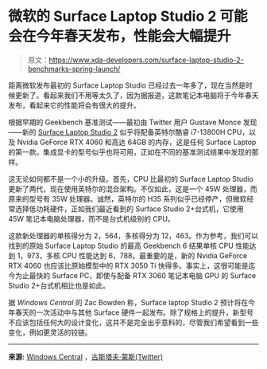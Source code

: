 # 微软的 Surface Laptop Studio 2 可能会在今年春天发布，性能会大幅提升

> 原文：<https://www.xda-developers.com/surface-laptop-studio-2-benchmarks-spring-launch/>

距离微软发布最初的 Surface Laptop Studio 已经过去一年多了，现在当然是时候更新了。看起来我们不用等太久了，因为据报道，这款笔记本电脑将于今年春天发布，看起来它的性能将会有很大的提升。

根据早期的 Geekbench 基准测试——最初由 Twitter 用户 Gustave Monce 发现——新的 [Surface Laptop Studio 2](https://www.xda-developers.com/surface-laptop-studio-2/) 似乎将配备英特尔酷睿 i7-13800H CPU，以及 Nvidia GeForce RTX 4060 和高达 64GB 的内存，这是任何 Surface Laptop 的第一款。集成显卡的型号似乎也将可用，正如在不同的基准测试结果中发现的那样。

这无论如何都不是一个小的升级。首先，CPU 比最初的 Surface Laptop Studio 更新了两代，现在使用英特尔的混合架构。不仅如此，这是一个 45W 处理器，而原来的型号有 35W 处理器。诚然，英特尔的 H35 系列似乎已经停产，但微软经常选择低功耗硬件，正如我们最近看到的 Surface Studio 2+台式机，它使用 45W 笔记本电脑处理器，而不是台式机级别的 CPU。

这款新处理器的单核得分为 2，564，多核得分为 12，463。作为参考，我们可以找到的原始 Surface Laptop Studio 的最高 Geekbench 6 结果单核 CPU 性能达到 1，973，多核 CPU 性能达到 6，788。最重要的是，新的 Nvidia GeForce RTX 4060 也应该比原始模型中的 RTX 3050 Ti 快得多。事实上，这很可能是迄今为止最快的 Surface PC，即使与配备 RTX 3060 笔记本电脑 GPU 的 Surface Studio 2+台式机相比也是如此。

据 *Windows Central* 的 Zac Bowden 称，Surface laptop Studio 2 预计将在今年春天的一次活动中与其他 Surface 硬件一起发布。除了规格上的提升，新型号不应该包括任何大的设计变化，这并不是完全出乎意料的，尽管我们希望看到一些变化，例如更灵活的铰链。

* * *

**来源:** [Windows Central](https://www.windowscentral.com/hardware/laptops/surface-laptop-studio-2-with-intel-13th-gen-and-nvidia-rtx-4060-appears-on-geekbench) ，[古斯塔夫·蒙斯(Twitter)](https://twitter.com/gus33000/status/1628893912474562560)
